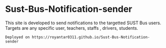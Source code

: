 # Sust-Bus-Notification-sender
This site is developed to send notifications to the targetted SUST Bus users. Targets are any specific user, teachers, staffs , drivers, students.

`Deployed on https://royantar0311.github.io/Sust-Bus-Notification-sender`
